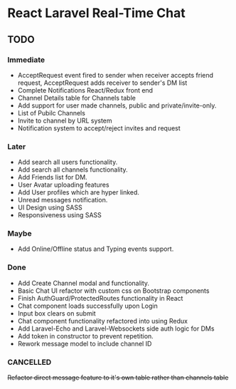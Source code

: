 # React Laravel Real-Time Chat

## TODO

### Immediate

- AcceptRequest event fired to sender when receiver accepts friend request, AcceptRequest adds receiver to sender's DM list
- Complete Notifications React/Redux front end 
- Channel Details table for Channels table
- Add support for user made channels, public and private/invite-only.
- List of Pubilc Channels
- Invite to channel by URL system
- Notification system to accept/reject invites and request

### Later

- Add search all users functionality.
- Add search all channels functionality.
- Add Friends list for DM.
- User Avatar uploading features
- Add User profiles which are hyper linked.
- Unread messages notification.
- UI Design using SASS
- Responsiveness using SASS

### Maybe 

- Add Online/Offline status and Typing events support.

### Done

- Add Create Channel modal and functionality.
- Basic Chat UI refactor with custom css on Bootstrap components
- Finish AuthGuard/ProtectedRoutes functionality in React
- Chat component loads successfully upon Login
- Input box clears on submit
- Chat component functionality refactored into using Redux
- Add Laravel-Echo and Laravel-Websockets side auth logic for DMs
- Add token in constructor to prevent repetition.
- Rework message model to include channel ID

### CANCELLED

<del>Refactor direct message feature to it's own table rather than channels table</del>
